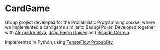 # CardGame
Group project developed for the Probabilistic Programming course, where we implemented a card game similar to Badugi Poker. Developed together with [Alexandre Silva](https://github.com/alexandre04032000), [João Pedro Gomes](https://github.com/JoaoPedro9400) and [Ricardo Correia](https://github.com/ricardocorreia99).

Implemented in Python, using [TensorFlow Probability](https://www.tensorflow.org/probability).

